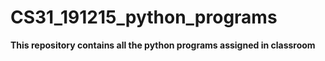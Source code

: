 # CS31_191215_python_programs
<strong>This repository contains all the python programs assigned in classroom</strong>
